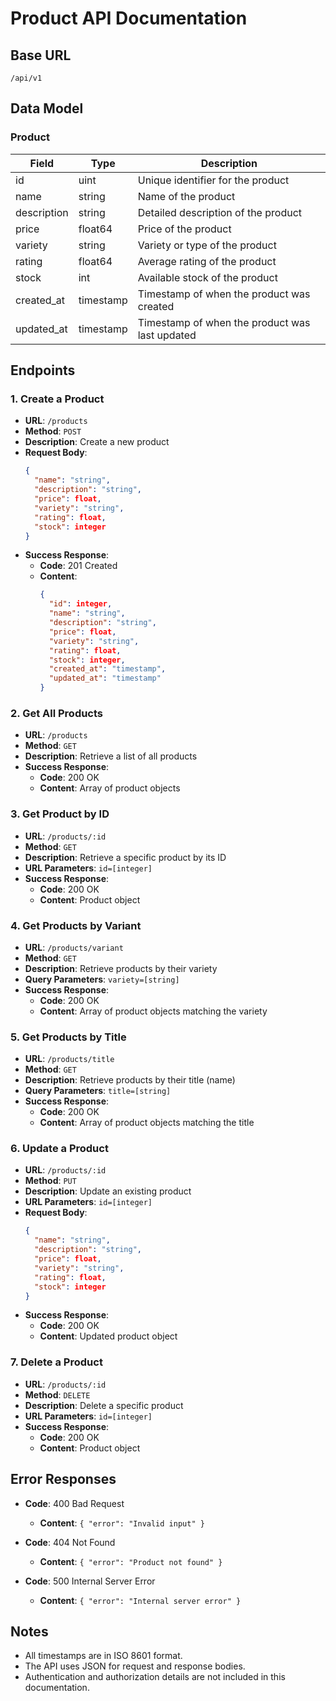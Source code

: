 # Product API Documentation

## Base URL
`/api/v1`

## Data Model

### Product

| Field        | Type      | Description                                |
|--------------|-----------|--------------------------------------------|
| id           | uint      | Unique identifier for the product          |
| name         | string    | Name of the product                        |
| description  | string    | Detailed description of the product        |
| price        | float64   | Price of the product                       |
| variety      | string    | Variety or type of the product             |
| rating       | float64   | Average rating of the product              |
| stock        | int       | Available stock of the product             |
| created_at   | timestamp | Timestamp of when the product was created  |
| updated_at   | timestamp | Timestamp of when the product was last updated |

## Endpoints

### 1. Create a Product

- **URL**: `/products`
- **Method**: `POST`
- **Description**: Create a new product
- **Request Body**:
  ```json
  {
    "name": "string",
    "description": "string",
    "price": float,
    "variety": "string",
    "rating": float,
    "stock": integer
  }
  ```
- **Success Response**:
  - **Code**: 201 Created
  - **Content**: 
    ```json
    {
      "id": integer,
      "name": "string",
      "description": "string",
      "price": float,
      "variety": "string",
      "rating": float,
      "stock": integer,
      "created_at": "timestamp",
      "updated_at": "timestamp"
    }
    ```

### 2. Get All Products

- **URL**: `/products`
- **Method**: `GET`
- **Description**: Retrieve a list of all products
- **Success Response**:
  - **Code**: 200 OK
  - **Content**: Array of product objects

### 3. Get Product by ID

- **URL**: `/products/:id`
- **Method**: `GET`
- **Description**: Retrieve a specific product by its ID
- **URL Parameters**: `id=[integer]`
- **Success Response**:
  - **Code**: 200 OK
  - **Content**: Product object

### 4. Get Products by Variant

- **URL**: `/products/variant`
- **Method**: `GET`
- **Description**: Retrieve products by their variety
- **Query Parameters**: `variety=[string]`
- **Success Response**:
  - **Code**: 200 OK
  - **Content**: Array of product objects matching the variety

### 5. Get Products by Title

- **URL**: `/products/title`
- **Method**: `GET`
- **Description**: Retrieve products by their title (name)
- **Query Parameters**: `title=[string]`
- **Success Response**:
  - **Code**: 200 OK
  - **Content**: Array of product objects matching the title

### 6. Update a Product

- **URL**: `/products/:id`
- **Method**: `PUT`
- **Description**: Update an existing product
- **URL Parameters**: `id=[integer]`
- **Request Body**: 
  ```json
  {
    "name": "string",
    "description": "string",
    "price": float,
    "variety": "string",
    "rating": float,
    "stock": integer
  }
  ```
- **Success Response**:
  - **Code**: 200 OK
  - **Content**: Updated product object

### 7. Delete a Product

- **URL**: `/products/:id`
- **Method**: `DELETE`
- **Description**: Delete a specific product
- **URL Parameters**: `id=[integer]`
- **Success Response**:
  - **Code**: 200 OK
  - **Content**: Product object

## Error Responses

- **Code**: 400 Bad Request
  - **Content**: `{ "error": "Invalid input" }`

- **Code**: 404 Not Found
  - **Content**: `{ "error": "Product not found" }`

- **Code**: 500 Internal Server Error
  - **Content**: `{ "error": "Internal server error" }`

## Notes

- All timestamps are in ISO 8601 format.
- The API uses JSON for request and response bodies.
- Authentication and authorization details are not included in this documentation.
